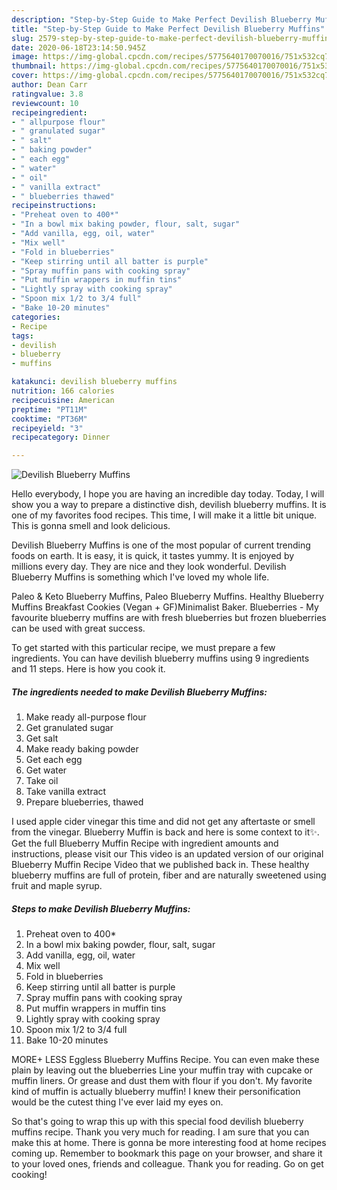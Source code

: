 ```yaml
---
description: "Step-by-Step Guide to Make Perfect Devilish Blueberry Muffins"
title: "Step-by-Step Guide to Make Perfect Devilish Blueberry Muffins"
slug: 2579-step-by-step-guide-to-make-perfect-devilish-blueberry-muffins
date: 2020-06-18T23:14:50.945Z
image: https://img-global.cpcdn.com/recipes/5775640170070016/751x532cq70/devilish-blueberry-muffins-recipe-main-photo.jpg
thumbnail: https://img-global.cpcdn.com/recipes/5775640170070016/751x532cq70/devilish-blueberry-muffins-recipe-main-photo.jpg
cover: https://img-global.cpcdn.com/recipes/5775640170070016/751x532cq70/devilish-blueberry-muffins-recipe-main-photo.jpg
author: Dean Carr
ratingvalue: 3.8
reviewcount: 10
recipeingredient:
- " allpurpose flour"
- " granulated sugar"
- " salt"
- " baking powder"
- " each egg"
- " water"
- " oil"
- " vanilla extract"
- " blueberries thawed"
recipeinstructions:
- "Preheat oven to 400*"
- "In a bowl mix baking powder, flour, salt, sugar"
- "Add vanilla, egg, oil, water"
- "Mix well"
- "Fold in blueberries"
- "Keep stirring until all batter is purple"
- "Spray muffin pans with cooking spray"
- "Put muffin wrappers in muffin tins"
- "Lightly spray with cooking spray"
- "Spoon mix 1/2 to 3/4 full"
- "Bake 10-20 minutes"
categories:
- Recipe
tags:
- devilish
- blueberry
- muffins

katakunci: devilish blueberry muffins 
nutrition: 166 calories
recipecuisine: American
preptime: "PT11M"
cooktime: "PT36M"
recipeyield: "3"
recipecategory: Dinner

---
```



![Devilish Blueberry Muffins](https://img-global.cpcdn.com/recipes/5775640170070016/751x532cq70/devilish-blueberry-muffins-recipe-main-photo.jpg)

Hello everybody, I hope you are having an incredible day today. Today, I will show you a way to prepare a distinctive dish, devilish blueberry muffins. It is one of my favorites food recipes. This time, I will make it a little bit unique. This is gonna smell and look delicious.

Devilish Blueberry Muffins is one of the most popular of current trending foods on earth. It is easy, it is quick, it tastes yummy. It is enjoyed by millions every day. They are nice and they look wonderful. Devilish Blueberry Muffins is something which I've loved my whole life.

Paleo &amp; Keto Blueberry Muffins, Paleo Blueberry Muffins. Healthy Blueberry Muffins Breakfast Cookies (Vegan + GF)Minimalist Baker. Blueberries - My favourite blueberry muffins are with fresh blueberries but frozen blueberries can be used with great success.


To get started with this particular recipe, we must prepare a few ingredients. You can have devilish blueberry muffins using 9 ingredients and 11 steps. Here is how you cook it.

<!--inarticleads1-->

##### The ingredients needed to make Devilish Blueberry Muffins:

1. Make ready  all-purpose flour
1. Get  granulated sugar
1. Get  salt
1. Make ready  baking powder
1. Get  each egg
1. Get  water
1. Take  oil
1. Take  vanilla extract
1. Prepare  blueberries, thawed


I used apple cider vinegar this time and did not get any aftertaste or smell from the vinegar. Blueberry Muffin is back and here is some context to it✨. Get the full Blueberry Muffin Recipe with ingredient amounts and instructions, please visit our This video is an updated version of our original Blueberry Muffin Recipe Video that we published back in. These healthy blueberry muffins are full of protein, fiber and are naturally sweetened using fruit and maple syrup. 

<!--inarticleads2-->

##### Steps to make Devilish Blueberry Muffins:

1. Preheat oven to 400*
1. In a bowl mix baking powder, flour, salt, sugar
1. Add vanilla, egg, oil, water
1. Mix well
1. Fold in blueberries
1. Keep stirring until all batter is purple
1. Spray muffin pans with cooking spray
1. Put muffin wrappers in muffin tins
1. Lightly spray with cooking spray
1. Spoon mix 1/2 to 3/4 full
1. Bake 10-20 minutes


MORE+ LESS Eggless Blueberry Muffins Recipe. You can even make these plain by leaving out the blueberries Line your muffin tray with cupcake or muffin liners. Or grease and dust them with flour if you don&#39;t. My favorite kind of muffin is actually blueberry muffin! I knew their personification would be the cutest thing I&#39;ve ever laid my eyes on. 

So that's going to wrap this up with this special food devilish blueberry muffins recipe. Thank you very much for reading. I am sure that you can make this at home. There is gonna be more interesting food at home recipes coming up. Remember to bookmark this page on your browser, and share it to your loved ones, friends and colleague. Thank you for reading. Go on get cooking!
